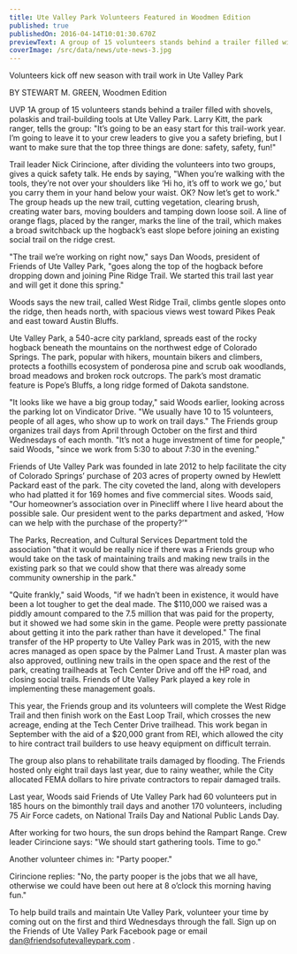 ```yaml
---
title: Ute Valley Park Volunteers Featured in Woodmen Edition
published: true
publishedOn: 2016-04-14T10:01:30.670Z
previewText: A group of 15 volunteers stands behind a trailer filled with shovels, polaskis and trail-building tools at Ute Valley Park.
coverImage: /src/data/news/ute-news-3.jpg
---
```


Volunteers kick off new season with trail work in Ute Valley Park

BY STEWART M. GREEN, Woodmen Edition

UVP 1A group of 15 volunteers stands behind a trailer filled with shovels, polaskis and trail-building tools at Ute Valley Park. Larry Kitt, the park ranger, tells the group: "It’s going to be an easy start for this trail-work year. I’m going to leave it to your crew leaders to give you a safety briefing, but I want to make sure that the top three things are done: safety, safety, fun!"

Trail leader Nick Cirincione, after dividing the volunteers into two groups, gives a quick safety talk. He ends by saying, "When you’re walking with the tools, they’re not over your shoulders like ‘Hi ho, it’s off to work we go,’ but you carry them in your hand below your waist. OK? Now let’s get to work."
The group heads up the new trail, cutting vegetation, clearing brush, creating water bars, moving boulders and tamping down loose soil. A line of orange flags, placed by the ranger, marks the line of the trail, which makes a broad switchback up the hogback’s east slope before joining an existing social trail on the ridge crest.

"The trail we’re working on right now," says Dan Woods, president of Friends of Ute Valley Park, "goes along the top of the hogback before dropping down and joining Pine Ridge Trail. We started this trail last year and will get it done this spring."

Woods says the new trail, called West Ridge Trail, climbs gentle slopes onto the ridge, then heads north, with spacious views west toward Pikes Peak and east toward Austin Bluffs.

Ute Valley Park, a 540-acre city parkland, spreads east of the rocky hogback beneath the mountains on the northwest edge of Colorado Springs. The park, popular with hikers, mountain bikers and climbers, protects a foothills ecosystem of ponderosa pine and scrub oak woodlands, broad meadows and broken rock outcrops. The park’s most dramatic feature is Pope’s Bluffs, a long ridge formed of Dakota sandstone.

"It looks like we have a big group today," said Woods earlier, looking across the parking lot on Vindicator Drive. "We usually have 10 to 15 volunteers, people of all ages, who show up to work on trail days." The Friends group organizes trail days from April through October on the first and third Wednesdays of each month. "It’s not a huge investment of time for people," said Woods, "since we work from 5:30 to about 7:30 in the evening."

Friends of Ute Valley Park was founded in late 2012 to help facilitate the city of Colorado Springs’ purchase of 203 acres of property owned by Hewlett Packard east of the park. The city coveted the land, along with developers who had platted it for 169 homes and five commercial sites. Woods said, "Our homeowner’s association over in Pinecliff where I live heard about the possible sale. Our president went to the parks department and asked, ‘How can we help with the purchase of the property?’"

The Parks, Recreation, and Cultural Services Department told the association "that it would be really nice if there was a Friends group who would take on the task of maintaining trails and making new trails in the existing park so that we could show that there was already some community ownership in the park."

"Quite frankly," said Woods, "if we hadn’t been in existence, it would have been a lot tougher to get the deal made. The $110,000 we raised was a piddly amount compared to the 7.5 million that was paid for the property, but it showed we had some skin in the game. People were pretty passionate about getting it into the park rather than have it developed." The final transfer of the HP property to Ute Valley Park was in 2015, with the new acres managed as open space by the Palmer Land Trust. A master plan was also approved, outlining new trails in the open space and the rest of the park, creating trailheads at Tech Center Drive and off the HP road, and closing social trails. Friends of Ute Valley Park played a key role in implementing these management goals.

This year, the Friends group and its volunteers will complete the West Ridge Trail and then finish work on the East Loop Trail, which crosses the new acreage, ending at the Tech Center Drive trailhead. This work began in September with the aid of a $20,000 grant from REI, which allowed the city to hire contract trail builders to use heavy equipment on difficult terrain.

The group also plans to rehabilitate trails damaged by flooding. The Friends hosted only eight trail days last year, due to rainy weather, while the City allocated FEMA dollars to hire private contractors to repair damaged trails.

Last year, Woods said Friends of Ute Valley Park had 60 volunteers put in 185 hours on the bimonthly trail days and another 170 volunteers, including 75 Air Force cadets, on National Trails Day and National Public Lands Day.

After working for two hours, the sun drops behind the Rampart Range. Crew leader Cirincione says: "We should start gathering tools. Time to go."

Another volunteer chimes in: "Party pooper."

Cirincione replies: "No, the party pooper is the jobs that we all have, otherwise we could have been out here at 8 o’clock this morning having fun."

To help build trails and maintain Ute Valley Park, volunteer your time by coming out on the first and third Wednesdays through the fall. Sign up on the Friends of Ute Valley Park Facebook page or email dan@friendsofutevalleypark.com .
